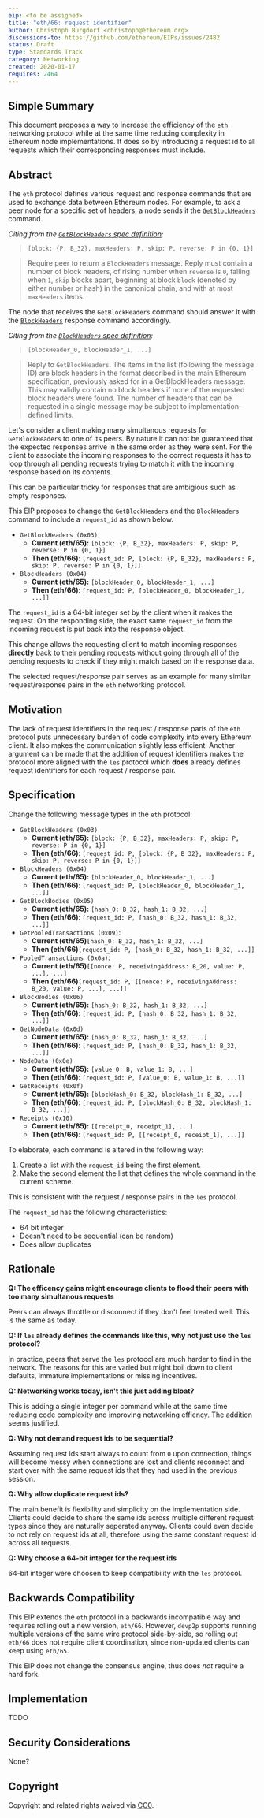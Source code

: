 ```yaml
---
eip: <to be assigned>
title: "eth/66: request identifier"
author: Christoph Burgdorf <christoph@ethereum.org>
discussions-to: https://github.com/ethereum/EIPs/issues/2482
status: Draft
type: Standards Track
category: Networking
created: 2020-01-17
requires: 2464
---
```


<!--You can leave these HTML comments in your merged EIP and delete the visible duplicate text guides, they will not appear and may be helpful to refer to if you edit it again. This is the suggested template for new EIPs. Note that an EIP number will be assigned by an editor. When opening a pull request to submit your EIP, please use an abbreviated title in the filename, `eip-draft_title_abbrev.md`. The title should be 44 characters or less.-->

## Simple Summary
<!--"If you can't explain it simply, you don't understand it well enough." Provide a simplified and layman-accessible explanation of the EIP.-->
This document proposes a way to increase the efficiency of the `eth` networking protocol while at the same time reducing complexity in Ethereum node implementations. It does so by introducing a request id to all requests which their corresponding responses must include.

## Abstract
<!--A short (~200 word) description of the technical issue being addressed.-->
The `eth` protocol defines various request and response commands that are used to exchange data between Ethereum nodes. For example, to ask a peer node for a specific set of headers, a node sends it the [`GetBlockHeaders`](https://github.com/ethereum/devp2p/blob/master/caps/eth.md#getblockheaders-0x03) command.

*Citing from the [`GetBlockHeaders` spec definition](https://github.com/ethereum/devp2p/blob/master/caps/eth.md#getblockheaders-0x03):*

>`[block: {P, B_32}, maxHeaders: P, skip: P, reverse: P in {0, 1}]`

>Require peer to return a `BlockHeaders` message. Reply must contain a number of block
headers, of rising number when `reverse` is `0`, falling when `1`, `skip` blocks apart,
beginning at block `block` (denoted by either number or hash) in the canonical chain, and
with at most `maxHeaders` items.

The node that receives the `GetBlockHeaders` command should answer it with the [`BlockHeaders`](https://github.com/ethereum/devp2p/blob/master/caps/eth.md#blockheaders-0x04) response command accordingly.

*Citing from the [`BlockHeaders` spec definition](https://github.com/ethereum/devp2p/blob/master/caps/eth.md#blockheaders-0x04):* 

>`[blockHeader_0, blockHeader_1, ...]`

>Reply to `GetBlockHeaders`. The items in the list (following the message ID) are block
headers in the format described in the main Ethereum specification, previously asked for
in a GetBlockHeaders message. This may validly contain no block headers if none of the
requested block headers were found. The number of headers that can be requested in a
single message may be subject to implementation-defined limits.

Let's consider a client making many simultanous requests for `GetBlockHeaders` to one of its peers. By nature it can not be guaranteed that the expected responses arrive in the same order as they were sent. For the client to associate the incoming responses to the correct requests it has to loop through all pending requests trying to match it with the incoming response based on its contents.

This can be particular tricky for responses that are ambigious such as empty responses.

This EIP proposes to change the `GetBlockHeaders` and the `BlockHeaders` command to include a `request_id` as shown below.

* `GetBlockHeaders (0x03)`
   * **Current (eth/65):** `[block: {P, B_32}, maxHeaders: P, skip: P, reverse: P in {0, 1}]`
   * **Then (eth/66)**: `[request_id: P, [block: {P, B_32}, maxHeaders: P, skip: P, reverse: P in {0, 1}]]`
* `BlockHeaders (0x04)`
   * **Current (eth/65):** `[blockHeader_0, blockHeader_1, ...]`
   * **Then (eth/66)**: `[request_id: P, [blockHeader_0, blockHeader_1, ...]]`

The `request_id` is a 64-bit integer set by the client when it makes the request. On the responding side, the exact same `request_id` from the incoming request is put back into the response object.

This change allows the requesting client to match incoming responses **directly** back to their pending requests without going through all of the pending requests to check if they might match based on the response data.

The selected request/response pair serves as an example for many similar request/response pairs in the `eth` networking protocol.

## Motivation
<!--The motivation is critical for EIPs that want to change the Ethereum protocol. It should clearly explain why the existing protocol specification is inadequate to address the problem that the EIP solves. EIP submissions without sufficient motivation may be rejected outright.-->
The lack of request identifiers in the request / response paris of the `eth` protocol puts unnecessary burden of code complexity into every Ethereum client. It also makes the communication slightly less efficient. Another argument can be made that the addition of request identifiers makes the protocol more aligned with the `les` protocol which **does** already defines request identifiers for each request / response pair.

## Specification
<!--The technical specification should describe the syntax and semantics of any new feature. The specification should be detailed enough to allow competing, interoperable implementations for any of the current Ethereum platforms (go-ethereum, parity, cpp-ethereum, ethereumj, ethereumjs, and [others](https://github.com/ethereum/wiki/wiki/Clients)).-->

Change the following message types in the `eth` protocol:

* `GetBlockHeaders (0x03)`
   * **Current (eth/65):** `[block: {P, B_32}, maxHeaders: P, skip: P, reverse: P in {0, 1}]`
   * **Then (eth/66)**: `[request_id: P, [block: {P, B_32}, maxHeaders: P, skip: P, reverse: P in {0, 1}]]`
* `BlockHeaders (0x04)`
   * **Current (eth/65):** `[blockHeader_0, blockHeader_1, ...]`
   * **Then (eth/66)**: `[request_id: P, [blockHeader_0, blockHeader_1, ...]]`
* `GetBlockBodies (0x05)`
   * **Current (eth/65):** `[hash_0: B_32, hash_1: B_32, ...]`
   * **Then (eth/66)**: `[request_id: P, [hash_0: B_32, hash_1: B_32, ...]]`
* `GetPooledTransactions (0x09)`:
   * **Current (eth/65)**`[hash_0: B_32, hash_1: B_32, ...]`
   * **Then (eth/66)**`[request_id: P, [hash_0: B_32, hash_1: B_32, ...]]`
* `PooledTransactions (0x0a)`:
   * **Current (eth/65)**`[[nonce: P, receivingAddress: B_20, value: P, ...], ...]`
   * **Then (eth/66)**`[request_id: P, [[nonce: P, receivingAddress: B_20, value: P, ...], ...]]`
* `BlockBodies (0x06)`
   * **Current (eth/65):** `[hash_0: B_32, hash_1: B_32, ...]`
   * **Then (eth/66)**: `[request_id: P, [hash_0: B_32, hash_1: B_32, ...]]`
* `GetNodeData (0x0d)`
   * **Current (eth/65):** `[hash_0: B_32, hash_1: B_32, ...]`
   * **Then (eth/66)**: `[request_id: P, [hash_0: B_32, hash_1: B_32, ...]]`
* `NodeData (0x0e)`
   * **Current (eth/65):** `[value_0: B, value_1: B, ...]`
   * **Then (eth/66)**: `[request_id: P, [value_0: B, value_1: B, ...]]`
* `GetReceipts (0x0f)`
   * **Current (eth/65):** `[blockHash_0: B_32, blockHash_1: B_32, ...]`
   * **Then (eth/66)**: `[request_id: P, [blockHash_0: B_32, blockHash_1: B_32, ...]]`
* `Receipts (0x10)`
   * **Current (eth/65):** `[[receipt_0, receipt_1], ...]`
   * **Then (eth/66)**: `[request_id: P, [[receipt_0, receipt_1], ...]]`


To elaborate, each command is altered in the following way:

1. Create a list with the `request_id` being the first element.
2. Make the second element the list that defines the whole command in the current scheme.

This is consistent with the request / response pairs in the `les` protocol.

The ``request_id`` has the following characteristics:

* 64 bit integer
* Doesn't need to be sequential (can be random)
* Does allow duplicates

## Rationale
<!--The rationale fleshes out the specification by describing what motivated the design and why particular design decisions were made. It should describe alternate designs that were considered and related work, e.g. how the feature is supported in other languages. The rationale may also provide evidence of consensus within the community, and should discuss important objections or concerns raised during discussion.-->

**Q: The efficency gains might encourage clients to flood their peers with too many simultanous requests**

Peers can always throttle or disconnect if they don't feel treated well. This is the same as today.

**Q: If `les` already defines the commands like this, why not just use the `les` protocol?**

In practice, peers that serve the `les` protocol are much harder to find in the network. The reasons for this are varied but might boil down to client defaults, immature implementations or missing incentives.

**Q: Networking works today, isn't this just adding bloat?**

This is adding a single integer per command while at the same time reducing code complexity and improving networking effiency. The addition seems justified.

**Q: Why not demand request ids to be sequential?**

Assuming request ids start always to count from `0` upon connection, things will become messy when
connections are lost and clients reconnect and start over with the same request ids that they had used
in the previous session.

**Q: Why allow duplicate request ids?**

The main benefit is flexibility and simplicity on the implementation side. Clients could decide to share
the same ids across multiple different request types since they are naturally seperated anyway. Clients
could even decide to not rely on request ids at all, therefore using the same constant request id across
all requests.

**Q: Why choose a 64-bit integer for the request ids**

64-bit integer were choosen to keep compatibility with the `les` protocol.

## Backwards Compatibility
<!--All EIPs that introduce backwards incompatibilities must include a section describing these incompatibilities and their severity. The EIP must explain how the author proposes to deal with these incompatibilities. EIP submissions without a sufficient backwards compatibility treatise may be rejected outright.-->
This EIP extends the `eth` protocol in a backwards incompatible way and requires rolling out a new version, `eth/66`. However, `devp2p` supports running multiple versions of the same wire protocol side-by-side, so rolling out `eth/66` does not require client coordination, since non-updated clients can keep using `eth/65`.

This EIP does not change the consensus engine, thus does *not* require a hard fork.

## Implementation
<!--The implementations must be completed before any EIP is given status "Final", but it need not be completed before the EIP is accepted. While there is merit to the approach of reaching consensus on the specification and rationale before writing code, the principle of "rough consensus and running code" is still useful when it comes to resolving many discussions of API details.-->

TODO

## Security Considerations
<!--All EIPs must contain a section that discusses the security implications/considerations relevant to the proposed change. Include information that might be important for security discussions, surfaces risks and can be used throughout the life cycle of the proposal. E.g. include security-relevant design decisions, concerns, important discussions, implementation-specific guidance and pitfalls, an outline of threats and risks and how they are being addressed. EIP submissions missing the "Security Considerations" section will be rejected. An EIP cannot proceed to status "Final" without a Security Considerations discussion deemed sufficient by the reviewers.-->

None?

## Copyright
Copyright and related rights waived via [CC0](https://creativecommons.org/publicdomain/zero/1.0/).
